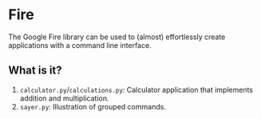 # Fire

The Google Fire library can be used to (almost) effortlessly create
applications with a command line interface.

## What is it?

1. `calculator.py`/`calculations.py`: Calculator application that
   implements addition and multiplication.
1. `sayer.py`: Illustration of grouped commands.
